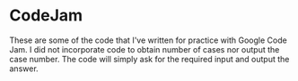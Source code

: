 CodeJam
=======

These are some of the code that I've written for practice with Google Code Jam. I did not incorporate code to obtain number of cases nor output the case number. The code will simply ask for the required input and output the answer.
